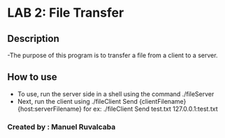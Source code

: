 # LAB 2: File Transfer

## Description
-The purpose of this program is to transfer a file from a client to a
   server.

## How to use
- To use, run the server side in a shell using the command ./fileServer
- Next, run the client using ./fileClient Send {clientFilename}
{host:serverFilename} for ex: ./fileClient Send test.txt 127.0.0.1:test.txt

### Created by : Manuel Ruvalcaba
